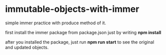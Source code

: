# immutable-objects-with-immer

simple immer practice with produce method of it.

first install the immer package from package.json just by writing **npm install**

after you installed the package, just run **npm run start** to see the original and updated objects.